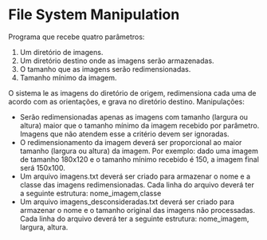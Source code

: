 # File System Manipulation

Programa que recebe quatro parâmetros: 

1. Um diretório de imagens.
2. Um diretório destino onde as imagens serão armazenadas.
3. O tamanho que as imagens serão redimensionadas.
4. Tamanho mínimo da imagem. 

O sistema le as imagens do diretório de origem, redimensiona cada uma de acordo com as orientações, e grava no diretório destino. Manipulações:

* Serão redimensionadas apenas as imagens com tamanho (largura ou altura) maior que o tamanho mínimo da imagem recebido por parâmetro. Imagens que não atendem esse a critério devem ser ignoradas.
* O redimensionamento da imagem deverá ser proporcional ao maior tamanho (largura ou altura) da imagem. Por exemplo: dado uma imagem de tamanho 180x120 e o tamanho mínimo recebido é 150, a imagem final será 150x100.
* Um arquivo imagens.txt deverá ser criado para armazenar o nome e a classe das imagens redimensionadas. Cada linha do arquivo deverá ter a seguinte estrutura: nome_imagem,classe
* Um arquivo imagens_desconsideradas.txt deverá ser criado para armazenar o nome e o tamanho original das imagens não processadas. Cada linha do arquivo deverá ter a seguinte estrutura: nome_imagem, largura, altura.
